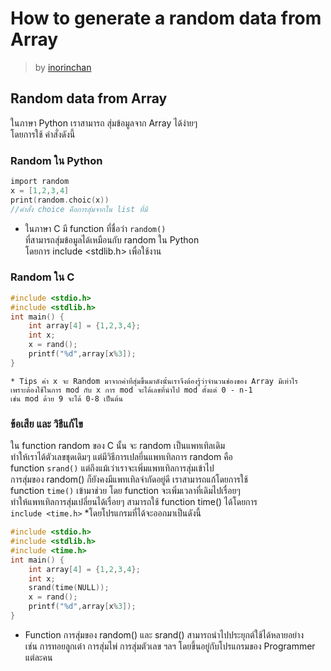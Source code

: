 # How to generate a random data from Array #
> by [inorinchan](https://github.com/inorinchan)

## Random data from Array ##
ในภาษา Python เราสามารถ สุ่มข้อมูลจาก Array ได้ง่ายๆ<br/>
โดยการใช้ คำสั่งดังนี้<br/>
### Random ใน Python ###
```c
import random
x = [1,2,3,4]
print(random.choic(x))
//คำสั่ง choice คือการสุ่มจากใน list ที่มี
```
* ในภาษา C มี function ที่ชื่อว่า `random()` <br/>
ที่สามารถสุ่มข้อมูลได้เหมือนกับ random ใน Python <br/>
โดยการ include <stdlib.h> เพื่อใช้งาน <br/>
### Random ใน C ###
```c
#include <stdio.h>
#include <stdlib.h>
int main() {
    int array[4] = {1,2,3,4};
    int x;
    x = rand();
    printf("%d",array[x%3]);
}
```
```
* Tips ค่า x จะ Random มาจากค่าที่สุ่มขึ้นมาดังนั้นเราจึงต้องรู้ว่าจำนวนช่องของ Array มีเท่าไร
เพราะต้องใช้ในการ mod กับ x การ mod จะได้เลขที่นำไป mod ตั้งแต่ 0 - n-1 
เช่น mod ด้วย 9 จะได้ 0-8 เป็นต้น
```
### ข้อเสีย และ วิธีแก้ไข ###
ใน function random ของ C นั้น จะ random เป็นแพทเทิลเดิม <br/>
ทำให้เราได้ตัวเลขชุดเดิมๆ แต่มีวิธีการเปลยี่นแพทเทิลการ random คือ <br/>
function `srand()` แต่ถึงแม้เว่าเราจะเพิ่มแพทเทิลการสุ่มเข้าไป <br/>
การสุ่มของ random() ก็ยังคงมีแพทเทิลจำกัดอยู่ดี เราสามารถแก้โดยการใช้<br/>
function `time()` เข้ามาช่วย โดย function จะเพิ่มเวลาที่เดิมไปเรื่อยๆ <br>
ทำให้แพทเทิลการสุ่มเปลี่ยนได้เรื่อยๆ สามารถใช้ function time() ได้โดยการ <br/>
`include <time.h>` 
*โดยโปรแกรมที่ได้จะออกมาเป็นดังนี้<br/>
```c
#include <stdio.h>
#include <stdlib.h>
#include <time.h>
int main() {
    int array[4] = {1,2,3,4};
    int x;
    srand(time(NULL));
    x = rand();
    printf("%d",array[x%3]);
}
```
* Function การสุ่มของ random() และ srand() สามารถนำไปประยุกต์ใช้ได้หลายอย่าง <br/>
เช่น การทอยลูกเต๋า การสุ่มไพ่ การสุ่มตัวเลข ฯลฯ โดยขึ้นอยู่กับโปรแกรมของ Programmer แต่ละคน <br/> 






